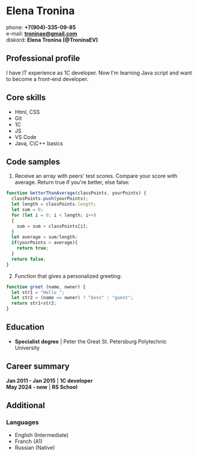 # Elena Tronina
phone: **+7(904)-335-09-85**  
e-mail: **troninae@gmail.com**  
diskord: **Elena Tronina (@TroninaEV)**

## Professional profile
I have IT experience as 1C developer. Now I'm learning Java script and want to become a front-end developer.

## Core skills
- Html, CSS
- Git
- 1C
- JS
- VS Code
- Java, C\C++ basics

## Code samples
1. Receive an array with peers' test scores. Compare your score with average.
Return true if you're better, else false:
```js
function betterThanAverage(classPoints, yourPoints) {
  classPoints.push(yourPoints);
  let length = classPoints.length;
  let sum = 0;
  for (let i = 0; i < length; i++)
  {
    sum = sum + classPoints[i];
  }
  let average = sum/length;
  if(yourPoints > average){
    return true;
  }
  return false;
}
```
2.  Function that gives a personalized greeting:
```js
function greet (name, owner) {
  let str1 = "Hello ";
  let str2 = (name == owner) ? "boss" : "guest";
  return str1+str2;
}
```

## Education
- **Specialist degree** |  Peter the Great St. Petersburg Polytechnic University

## Career summary
**Jan 2011 - Jan 2015** | **1C developer**  
**May 2024 - now** | **RS School**          
## Additional
### Languages
 - English (Intermediate)
 - Franch (A1)
 - Russian (Native)
